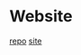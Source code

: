 # Website

[repo](https://github.com/SAYbaw/ethics-website)
[site](https://saybaw.github.io/ethics-website/index.html)


